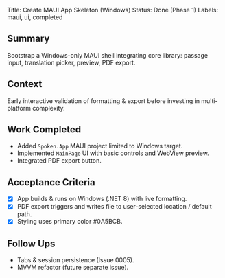 Title: Create MAUI App Skeleton (Windows)
Status: Done (Phase 1)
Labels: maui, ui, completed

## Summary
Bootstrap a Windows-only MAUI shell integrating core library: passage input, translation picker, preview, PDF export.

## Context
Early interactive validation of formatting & export before investing in multi-platform complexity.

## Work Completed
- Added `Spoken.App` MAUI project limited to Windows target.
- Implemented `MainPage` UI with basic controls and WebView preview.
- Integrated PDF export button.

## Acceptance Criteria
- [x] App builds & runs on Windows (.NET 8) with live formatting.
- [x] PDF export triggers and writes file to user-selected location / default path.
- [x] Styling uses primary color #0A5BCB.

## Follow Ups
- Tabs & session persistence (Issue 0005).
- MVVM refactor (future separate issue).
